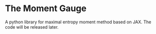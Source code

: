 # The Moment Gauge
A python library for maximal entropy moment method based on JAX. The code will be released later.
